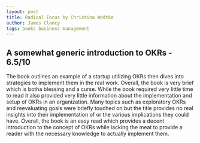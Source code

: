 ```yaml
---
layout: post
title: Radical Focus by Christina Wodtke 
author: James Clancy
tags: books business management
---
```


## A somewhat generic introduction to OKRs - 6.5/10

The book outlines an example of a startup utilizing OKRs then dives into strategies to implement them in the real work. Overall, the book is very brief which is botha blessing and a curse. While the book required very little time to read it also provided very little information about the implementation and setup of OKRs in an organization. Many topics such as exploratory OKRs and reevaluating goals were briefly touched on but the title provides no real insights into their implementation of or the various implications they could have. Overall, the book is an easy read which provides a decent introduction to the concept of OKRs while lacking the meat to provide a reader with the necessary knowledge to actually implement them.